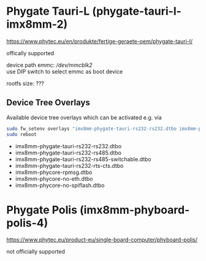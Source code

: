 # Phygate Tauri-L (phygate-tauri-l-imx8mm-2)

https://www.phytec.eu/en/produkte/fertige-geraete-oem/phygate-tauri-l/

offically supported

device path emmc: */dev/mmcblk2* <br/> use DIP switch to select emmc as boot device

rootfs size: ???

## Device Tree Overlays
Available device tree overlays which can be activated e.g. via
```sh
sudo fw_setenv overlays "imx8mm-phygate-tauri-rs232-rs232.dtbo imx8mm-phycore-no-eth.dtbo"
sudo reboot

```
- imx8mm-phygate-tauri-rs232-rs232.dtbo
- imx8mm-phygate-tauri-rs232-rs485.dtbo
- imx8mm-phygate-tauri-rs232-rs485-switchable.dtbo
- imx8mm-phygate-tauri-rs232-rts-cts.dtbo
- imx8mm-phycore-rpmsg.dtbo
- imx8mm-phycore-no-eth.dtbo
- imx8mm-phycore-no-spiflash.dtbo

# Phygate Polis (imx8mm-phyboard-polis-4)

https://www.phytec.eu/product-eu/single-board-computer/phyboard-polis/

not officially supported